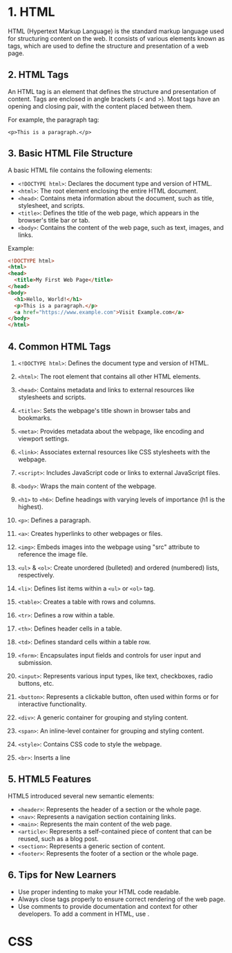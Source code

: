 
# 1. HTML
HTML (Hypertext Markup Language) is the standard markup language used for structuring content on the web. It consists of various elements known as tags, which are used to define the structure and presentation of a web page.

## 2. HTML Tags
An HTML tag is an element that defines the structure and presentation of content. Tags are enclosed in angle brackets (< and >). Most tags have an opening and closing pair, with the content placed between them.

For example, the paragraph tag: 

`<p>This is a paragraph.</p>`

## 3. Basic HTML File Structure
A basic HTML file contains the following elements:
- `<!DOCTYPE html>`: Declares the document type and version of HTML.
- `<html>`: The root element enclosing the entire HTML document.
- `<head>`: Contains meta information about the document, such as title, stylesheet, and scripts.
- `<title>`: Defines the title of the web page, which appears in the browser's title bar or tab.
- `<body>`: Contains the content of the web page, such as text, images, and links.

Example:

```html
<!DOCTYPE html>
<html>
<head>
  <title>My First Web Page</title>
</head>
<body>
  <h1>Hello, World!</h1>
  <p>This is a paragraph.</p>
  <a href="https://www.example.com">Visit Example.com</a>
</body>
</html>
```

## 4. Common HTML Tags
1. `<!DOCTYPE html>`: Defines the document type and version of HTML.

2. `<html>`: The root element that contains all other HTML elements.

3. `<head>`: Contains metadata and links to external resources like stylesheets and scripts.

4. `<title>`: Sets the webpage's title shown in browser tabs and bookmarks.

5. `<meta>`: Provides metadata about the webpage, like encoding and viewport settings.

6. `<link>`: Associates external resources like CSS stylesheets with the webpage.

7. `<script>`: Includes JavaScript code or links to external JavaScript files.

8. `<body>`: Wraps the main content of the webpage.

9. `<h1>` to `<h6>`: Define headings with varying levels of importance (h1 is the highest).

10. `<p>`: Defines a paragraph.

11. `<a>`: Creates hyperlinks to other webpages or files.

12. `<img>`: Embeds images into the webpage using "src" attribute to reference the image file.

13. `<ul>` & `<ol>`: Create unordered (bulleted) and ordered (numbered) lists, respectively.

14. `<li>`: Defines list items within a `<ul>` or `<ol>` tag.

15. `<table>`: Creates a table with rows and columns.

16. `<tr>`: Defines a row within a table.

17. `<th>`: Defines header cells in a table.

18. `<td>`: Defines standard cells within a table row.

19. `<form>`: Encapsulates input fields and controls for user input and submission.

20. `<input>`: Represents various input types, like text, checkboxes, radio buttons, etc.

21. `<button>`: Represents a clickable button, often used within forms or for interactive functionality.

22. `<div>`: A generic container for grouping and styling content.

23. `<span>`: An inline-level container for grouping and styling content.

24. `<style>`: Contains CSS code to style the webpage.

25. `<br>`: Inserts a line

## 5. HTML5 Features
HTML5 introduced several new semantic elements:

- `<header>`: Represents the header of a section or the whole page.
- `<nav>`: Represents a navigation section containing links.
- `<main>`: Represents the main content of the web page.
- `<article>`: Represents a self-contained piece of content that can be reused, such as a blog post.
- `<section>`: Represents a generic section of content.
- `<footer>`: Represents the footer of a section or the whole page.

## 6. Tips for New Learners
- Use proper indenting to make your HTML code readable.
- Always close tags properly to ensure correct rendering of the web page.
- Use comments to provide documentation and context for other developers. To add a comment in HTML, use <!-- Comment text -->.


# CSS
